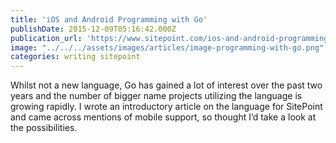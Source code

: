 ```yaml
---
title: 'iOS and Android Programming with Go'
publishDate: 2015-12-09T05:16:42.000Z
publication_url: 'https://www.sitepoint.com/ios-and-android-programming-with-go/'
image: "../../../assets/images/articles/image-programming-with-go.png"
categories: writing sitepoint
---
```


Whilst not a new language, Go has gained a lot of interest over the past two years and the number of bigger name projects utilizing the language is growing rapidly. I wrote an introductory article on the language for SitePoint and came across mentions of mobile support, so thought I’d take a look at the possibilities.
